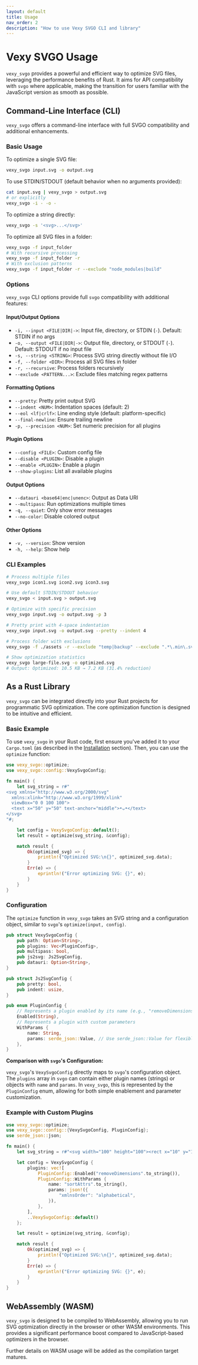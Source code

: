 ```yaml
---
layout: default
title: Usage
nav_order: 2
description: "How to use Vexy SVGO CLI and library"
---
```


# Vexy SVGO Usage

`vexy_svgo` provides a powerful and efficient way to optimize SVG files, leveraging the performance benefits of Rust. It aims for API compatibility with `svgo` where applicable, making the transition for users familiar with the JavaScript version as smooth as possible.

## Command-Line Interface (CLI)

`vexy_svgo` offers a command-line interface with full SVGO compatibility and additional enhancements.

### Basic Usage

To optimize a single SVG file:

```bash
vexy_svgo input.svg -o output.svg
```

To use STDIN/STDOUT (default behavior when no arguments provided):

```bash
cat input.svg | vexy_svgo > output.svg
# or explicitly
vexy_svgo -i - -o -
```

To optimize a string directly:

```bash
vexy_svgo -s '<svg>...</svg>'
```

To optimize all SVG files in a folder:

```bash
vexy_svgo -f input_folder
# With recursive processing
vexy_svgo -f input_folder -r
# With exclusion patterns
vexy_svgo -f input_folder -r --exclude "node_modules|build"
```

### Options

`vexy_svgo` CLI options provide full `svgo` compatibility with additional features:

#### Input/Output Options
-   `-i, --input <FILE|DIR|->`: Input file, directory, or STDIN (`-`). Default: STDIN if no args
-   `-o, --output <FILE|DIR|->`: Output file, directory, or STDOUT (`-`). Default: STDOUT if no input file
-   `-s, --string <STRING>`: Process SVG string directly without file I/O
-   `-f, --folder <DIR>`: Process all SVG files in folder
-   `-r, --recursive`: Process folders recursively
-   `--exclude <PATTERN...>`: Exclude files matching regex patterns

#### Formatting Options
-   `--pretty`: Pretty print output SVG
-   `--indent <NUM>`: Indentation spaces (default: 2)
-   `--eol <lf|crlf>`: Line ending style (default: platform-specific)
-   `--final-newline`: Ensure trailing newline
-   `-p, --precision <NUM>`: Set numeric precision for all plugins

#### Plugin Options
-   `--config <FILE>`: Custom config file
-   `--disable <PLUGIN>`: Disable a plugin
-   `--enable <PLUGIN>`: Enable a plugin
-   `--show-plugins`: List all available plugins

#### Output Options
-   `--datauri <base64|enc|unenc>`: Output as Data URI
-   `--multipass`: Run optimizations multiple times
-   `-q, --quiet`: Only show error messages
-   `--no-color`: Disable colored output

#### Other Options
-   `-v, --version`: Show version
-   `-h, --help`: Show help

### CLI Examples

```bash
# Process multiple files
vexy_svgo icon1.svg icon2.svg icon3.svg

# Use default STDIN/STDOUT behavior
vexy_svgo < input.svg > output.svg

# Optimize with specific precision
vexy_svgo input.svg -o output.svg -p 3

# Pretty print with 4-space indentation
vexy_svgo input.svg -o output.svg --pretty --indent 4

# Process folder with exclusions
vexy_svgo -f ./assets -r --exclude "temp|backup" --exclude ".*\.min\.svg"

# Show optimization statistics
vexy_svgo large-file.svg -o optimized.svg
# Output: Optimized: 10.5 KB → 7.2 KB (31.4% reduction)
```

## As a Rust Library

`vexy_svgo` can be integrated directly into your Rust projects for programmatic SVG optimization. The core optimization function is designed to be intuitive and efficient.

### Basic Example

To use `vexy_svgo` in your Rust code, first ensure you've added it to your `Cargo.toml` (as described in the [Installation](/#installation) section). Then, you can use the `optimize` function:

```rust
use vexy_svgo::optimize;
use vexy_svgo::config::VexySvgoConfig;

fn main() {
    let svg_string = r#"
<svg xmlns="http://www.w3.org/2000/svg"
  xmlns:xlink="http://www.w3.org/1999/xlink"
  viewBox="0 0 100 100">
  <text x="50" y="50" text-anchor="middle">•ᴗ•</text>
</svg>
"#;

    let config = VexySvgoConfig::default();
    let result = optimize(svg_string, &config);

    match result {
        Ok(optimized_svg) => {
            println!("Optimized SVG:\n{}", optimized_svg.data);
        }
        Err(e) => {
            eprintln!("Error optimizing SVG: {}", e);
        }
    }
}
```

### Configuration

The `optimize` function in `vexy_svgo` takes an SVG string and a configuration object, similar to `svgo`'s `optimize(input, config)`.

```rust
pub struct VexySvgoConfig {
    pub path: Option<String>,
    pub plugins: Vec<PluginConfig>,
    pub multipass: bool,
    pub js2svg: Js2SvgConfig,
    pub datauri: Option<String>,
}

pub struct Js2SvgConfig {
    pub pretty: bool,
    pub indent: usize,
}

pub enum PluginConfig {
    // Represents a plugin enabled by its name (e.g., "removeDimensions")
    Enabled(String),
    // Represents a plugin with custom parameters
    WithParams {
        name: String,
        params: serde_json::Value, // Use serde_json::Value for flexible parameters
    },
}
```

**Comparison with `svgo`'s Configuration:**

`vexy_svgo`'s `VexySvgoConfig` directly maps to `svgo`'s configuration object. The `plugins` array in `svgo` can contain either plugin names (strings) or objects with `name` and `params`. In `vexy_svgo`, this is represented by the `PluginConfig` enum, allowing for both simple enablement and parameter customization.

### Example with Custom Plugins

```rust
use vexy_svgo::optimize;
use vexy_svgo::config::{VexySvgoConfig, PluginConfig};
use serde_json::json;

fn main() {
    let svg_string = r#"<svg width="100" height="100"><rect x="10" y="10" width="80" height="80" fill="red"/></svg>"#;

    let config = VexySvgoConfig {
        plugins: vec![
            PluginConfig::Enabled("removeDimensions".to_string()),
            PluginConfig::WithParams {
                name: "sortAttrs".to_string(),
                params: json!({
                    "xmlnsOrder": "alphabetical",
                }),
            },
        ],
        ..VexySvgoConfig::default()
    };

    let result = optimize(svg_string, &config);

    match result {
        Ok(optimized_svg) => {
            println!("Optimized SVG:\n{}", optimized_svg.data);
        }
        Err(e) => {
            eprintln!("Error optimizing SVG: {}", e);
        }
    }
}
```

## WebAssembly (WASM)

`vexy_svgo` is designed to be compiled to WebAssembly, allowing you to run SVG optimization directly in the browser or other WASM environments. This provides a significant performance boost compared to JavaScript-based optimizers in the browser.

Further details on WASM usage will be added as the compilation target matures.
